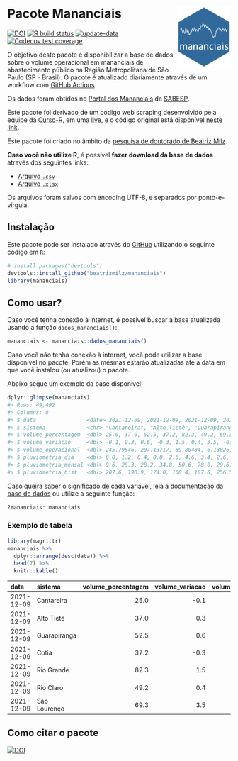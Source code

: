 
<!-- README.md is generated from README.Rmd. Please edit that file -->

# Pacote Mananciais <img src="man/figures/hexlogo.png" align="right" width = "120px"/>

<!-- badges: start -->

[![DOI](https://zenodo.org/badge/DOI/10.5281/zenodo.4733056.svg)](https://doi.org/10.5281/zenodo.4733056)
[![R build
status](https://github.com/beatrizmilz/mananciais/workflows/R-CMD-check/badge.svg)](https://github.com/beatrizmilz/mananciais/actions)
[![update-data](https://github.com/beatrizmilz/mananciais/actions/workflows/2-update_data.yaml/badge.svg)](https://github.com/beatrizmilz/mananciais/actions/workflows/2-update_data.yaml)
[![Codecov test
coverage](https://codecov.io/gh/beatrizmilz/mananciais/branch/master/graph/badge.svg)](https://codecov.io/gh/beatrizmilz/mananciais?branch=master)
<!-- badges: end -->

O objetivo deste pacote é disponibilizar a base de dados sobre o volume
operacional em mananciais de abastecimento público na Região
Metropolitana de São Paulo (SP - Brasil). O pacote é atualizado
diariamente através de um workflow com [GitHub
Actions](https://github.com/beatrizmilz/mananciais/actions).

Os dados foram obtidos no [Portal dos
Mananciais](http://mananciais.sabesp.com.br/Situacao) da
[SABESP](http://site.sabesp.com.br/site/Default.aspx).

Este pacote foi derivado de um código web scraping desenvolvido pela
equipe da [Curso-R](https://www.curso-r.com/), em uma
[live](https://youtu.be/jvZIxrMmOcQ), e o código original está
disponível [neste
link](https://github.com/curso-r/lives/blob/master/drafts/20200730_scraper_sabesp.R).

Este pacote foi criado no âmbito da [pesquisa de doutorado de Beatriz
Milz](https://beatrizmilz.github.io/tese/).

**Caso você não utilize R**, é possível **fazer download da base de
dados** através dos seguintes links:

  - [Arquivo
    `.csv`](https://github.com/beatrizmilz/mananciais/raw/master/inst/extdata/mananciais.csv)
  - [Arquivo
    `.xlsx`](https://github.com/beatrizmilz/mananciais/blob/master/inst/extdata/mananciais.xlsx?raw=true)

Os arquivos foram salvos com encoding UTF-8, e separados por
ponto-e-vírgula.

## Instalação

Este pacote pode ser instalado através do [GitHub](https://github.com/)
utilizando o seguinte código em `R`:

``` r
# install.packages("devtools")
devtools::install_github("beatrizmilz/mananciais")
library(mananciais)
```

## Como usar?

Caso você tenha conexão à internet, é possível buscar a base atualizada
usando a função `dados_mananciais()`:

``` r
mananciais <- mananciais::dados_mananciais() 
```

Caso você não tenha conexão à internet, você pode utilizar a base
disponível no pacote. Porém as mesmas estarão atualizadas até a data em
que você instalou (ou atualizou) o pacote.

Abaixo segue um exemplo da base disponível:

``` r
dplyr::glimpse(mananciais)
#> Rows: 49,492
#> Columns: 8
#> $ data                <date> 2021-12-09, 2021-12-09, 2021-12-09, 2021-12-09, 2…
#> $ sistema             <chr> "Cantareira", "Alto Tietê", "Guarapiranga", "Cotia…
#> $ volume_porcentagem  <dbl> 25.0, 37.0, 52.5, 37.2, 82.3, 49.2, 69.3, 25.1, 36…
#> $ volume_variacao     <dbl> -0.1, 0.3, 0.6, -0.3, 1.5, 0.4, 3.5, -0.1, 0.4, 0.…
#> $ volume_operacional  <dbl> 245.79546, 207.13717, 89.80484, 6.13826, 92.37132,…
#> $ pluviometria_dia    <dbl> 0.0, 1.2, 0.4, 0.0, 2.6, 4.6, 3.4, 2.6, 14.7, 11.8…
#> $ pluviometria_mensal <dbl> 9.6, 28.3, 28.2, 34.8, 50.6, 78.0, 29.6, 9.6, 27.1…
#> $ pluviometria_hist   <dbl> 207.6, 190.9, 174.0, 168.4, 187.6, 256.5, 210.6, 2…
```

Caso queira saber o significado de cada variável, leia a [documentação
da base de
dados](https://beatrizmilz.github.io/mananciais/reference/mananciais.html)
ou utilize a seguinte função:

``` r
?mananciais::mananciais
```

### Exemplo de tabela

``` r
library(magrittr)
mananciais %>% 
  dplyr::arrange(desc(data)) %>% 
  head(7) %>%
  knitr::kable()
```

| data       | sistema      | volume\_porcentagem | volume\_variacao | volume\_operacional | pluviometria\_dia | pluviometria\_mensal | pluviometria\_hist |
| :--------- | :----------- | ------------------: | ---------------: | ------------------: | ----------------: | -------------------: | -----------------: |
| 2021-12-09 | Cantareira   |                25.0 |            \-0.1 |           245.79546 |               0.0 |                  9.6 |              207.6 |
| 2021-12-09 | Alto Tietê   |                37.0 |              0.3 |           207.13717 |               1.2 |                 28.3 |              190.9 |
| 2021-12-09 | Guarapiranga |                52.5 |              0.6 |            89.80484 |               0.4 |                 28.2 |              174.0 |
| 2021-12-09 | Cotia        |                37.2 |            \-0.3 |             6.13826 |               0.0 |                 34.8 |              168.4 |
| 2021-12-09 | Rio Grande   |                82.3 |              1.5 |            92.37132 |               2.6 |                 50.6 |              187.6 |
| 2021-12-09 | Rio Claro    |                49.2 |              0.4 |             6.72158 |               4.6 |                 78.0 |              256.5 |
| 2021-12-09 | São Lourenço |                69.3 |              3.5 |            61.54386 |               3.4 |                 29.6 |              210.6 |

## Como citar o pacote

[![DOI](https://zenodo.org/badge/DOI/10.5281/zenodo.4733056.svg)](https://doi.org/10.5281/zenodo.4733056)
